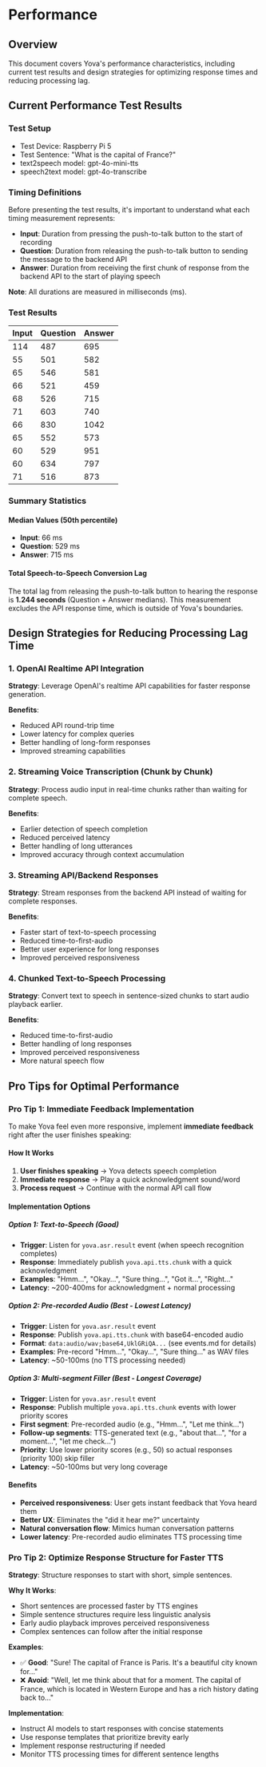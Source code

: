 # Performance

## Overview

This document covers Yova's performance characteristics, including current test results and design strategies for optimizing response times and reducing processing lag.

## Current Performance Test Results

### Test Setup

- Test Device: Raspberry Pi 5
- Test Sentence: "What is the capital of France?"
- text2speech model: gpt-4o-mini-tts
- speech2text model: gpt-4o-transcribe

### Timing Definitions

Before presenting the test results, it's important to understand what each timing measurement represents:

- **Input**: Duration from pressing the push-to-talk button to the start of recording
- **Question**: Duration from releasing the push-to-talk button to sending the message to the backend API
- **Answer**: Duration from receiving the first chunk of response from the backend API to the start of playing speech

**Note**: All durations are measured in milliseconds (ms).

### Test Results

| Input | Question | Answer |
|-------|----------|--------|
|   114 |      487 |    695 |
|    55 |      501 |    582 |
|    65 |      546 |    581 |
|    66 |      521 |    459 |
|    68 |      526 |    715 |
|    71 |      603 |    740 |
|    66 |      830 |   1042 |
|    65 |      552 |    573 |
|    60 |      529 |    951 |
|    60 |      634 |    797 |
|    71 |      516 |    873 |

### Summary Statistics

#### Median Values (50th percentile)
- **Input**: 66 ms
- **Question**: 529 ms  
- **Answer**: 715 ms

#### Total Speech-to-Speech Conversion Lag
The total lag from releasing the push-to-talk button to hearing the response is **1.244 seconds** (Question + Answer medians). This measurement excludes the API response time, which is outside of Yova's boundaries.

## Design Strategies for Reducing Processing Lag Time

### 1. OpenAI Realtime API Integration

**Strategy**: Leverage OpenAI's realtime API capabilities for faster response generation.

**Benefits**:
- Reduced API round-trip time
- Lower latency for complex queries
- Better handling of long-form responses
- Improved streaming capabilities

### 2. Streaming Voice Transcription (Chunk by Chunk)

**Strategy**: Process audio input in real-time chunks rather than waiting for complete speech.

**Benefits**:
- Earlier detection of speech completion
- Reduced perceived latency
- Better handling of long utterances
- Improved accuracy through context accumulation

### 3. Streaming API/Backend Responses

**Strategy**: Stream responses from the backend API instead of waiting for complete responses.

**Benefits**:
- Faster start of text-to-speech processing
- Reduced time-to-first-audio
- Better user experience for long responses
- Improved perceived responsiveness

### 4. Chunked Text-to-Speech Processing

**Strategy**: Convert text to speech in sentence-sized chunks to start audio playback earlier.

**Benefits**:
- Reduced time-to-first-audio
- Better handling of long responses
- Improved perceived responsiveness
- More natural speech flow

## Pro Tips for Optimal Performance

### Pro Tip 1: Immediate Feedback Implementation

To make Yova feel even more responsive, implement **immediate feedback** right after the user finishes speaking:

#### How It Works
1. **User finishes speaking** → Yova detects speech completion
2. **Immediate response** → Play a quick acknowledgment sound/word
3. **Process request** → Continue with the normal API call flow

#### Implementation Options

##### Option 1: Text-to-Speech (Good)
- **Trigger**: Listen for `yova.asr.result` event (when speech recognition completes)
- **Response**: Immediately publish `yova.api.tts.chunk` with a quick acknowledgment
- **Examples**: "Hmm...", "Okay...", "Sure thing...", "Got it...", "Right..."
- **Latency**: ~200-400ms for acknowledgment + normal processing

##### Option 2: Pre-recorded Audio (Best - Lowest Latency)
- **Trigger**: Listen for `yova.asr.result` event
- **Response**: Publish `yova.api.tts.chunk` with base64-encoded audio
- **Format**: `data:audio/wav;base64,UklGRiQA...` (see events.md for details)
- **Examples**: Pre-record "Hmm...", "Okay...", "Sure thing..." as WAV files
- **Latency**: ~50-100ms (no TTS processing needed)

##### Option 3: Multi-segment Filler (Best - Longest Coverage)
- **Trigger**: Listen for `yova.asr.result` event
- **Response**: Publish multiple `yova.api.tts.chunk` events with lower priority scores
- **First segment**: Pre-recorded audio (e.g., "Hmm...", "Let me think...")
- **Follow-up segments**: TTS-generated text (e.g., "about that...", "for a moment...", "let me check...")
- **Priority**: Use lower priority scores (e.g., 50) so actual responses (priority 100) skip filler
- **Latency**: ~50-100ms but very long coverage

#### Benefits
- **Perceived responsiveness**: User gets instant feedback that Yova heard them
- **Better UX**: Eliminates the "did it hear me?" uncertainty
- **Natural conversation flow**: Mimics human conversation patterns
- **Lower latency**: Pre-recorded audio eliminates TTS processing time

### Pro Tip 2: Optimize Response Structure for Faster TTS

**Strategy**: Structure responses to start with short, simple sentences.

**Why It Works**:
- Short sentences are processed faster by TTS engines
- Simple sentence structures require less linguistic analysis
- Early audio playback improves perceived responsiveness
- Complex sentences can follow after the initial response

**Examples**:
- ✅ **Good**: "Sure! The capital of France is Paris. It's a beautiful city known for..."
- ❌ **Avoid**: "Well, let me think about that for a moment. The capital of France, which is located in Western Europe and has a rich history dating back to..."

**Implementation**:
- Instruct AI models to start responses with concise statements
- Use response templates that prioritize brevity early
- Implement response restructuring if needed
- Monitor TTS processing times for different sentence lengths